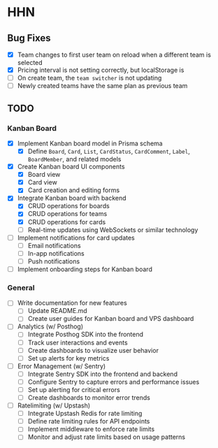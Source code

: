 # HHN

## Bug Fixes

- [x] Team changes to first user team on reload when a different team is selected
- [x] Pricing interval is not setting correctly, but localStorage is
- [ ] On create team, the `team switcher` is not updating
- [ ] Newly created teams have the same plan as previous team

## TODO

### Kanban Board

- [x] Implement Kanban board model in Prisma schema
  - [x] Define `Board`, `Card`, `List`, `CardStatus`, `CardComment`, `Label`, `BoardMember`, and related models
- [x] Create Kanban board UI components
  - [x] Board view
  - [x] Card view
  - [x] Card creation and editing forms
- [x] Integrate Kanban board with backend
  - [x] CRUD operations for boards
  - [x] CRUD operations for teams
  - [x] CRUD operations for cards
  - [ ] Real-time updates using WebSockets or similar technology
- [ ] Implement notifications for card updates
  - [ ] Email notifications
  - [ ] In-app notifications
  - [ ] Push notifications
- [ ] Implement onboarding steps for Kanban board

### General

- [ ] Write documentation for new features
  - [ ] Update README.md
  - [ ] Create user guides for Kanban board and VPS dashboard
- [ ] Analytics (w/ Posthog)
  - [ ] Integrate Posthog SDK into the frontend
  - [ ] Track user interactions and events
  - [ ] Create dashboards to visualize user behavior
  - [ ] Set up alerts for key metrics
- [ ] Error Management (w/ Sentry)
  - [ ] Integrate Sentry SDK into the frontend and backend
  - [ ] Configure Sentry to capture errors and performance issues
  - [ ] Set up alerting for critical errors
  - [ ] Create dashboards to monitor error trends
- [ ] Ratelimiting (w/ Upstash)
  - [ ] Integrate Upstash Redis for rate limiting
  - [ ] Define rate limiting rules for API endpoints
  - [ ] Implement middleware to enforce rate limits
  - [ ] Monitor and adjust rate limits based on usage patterns
